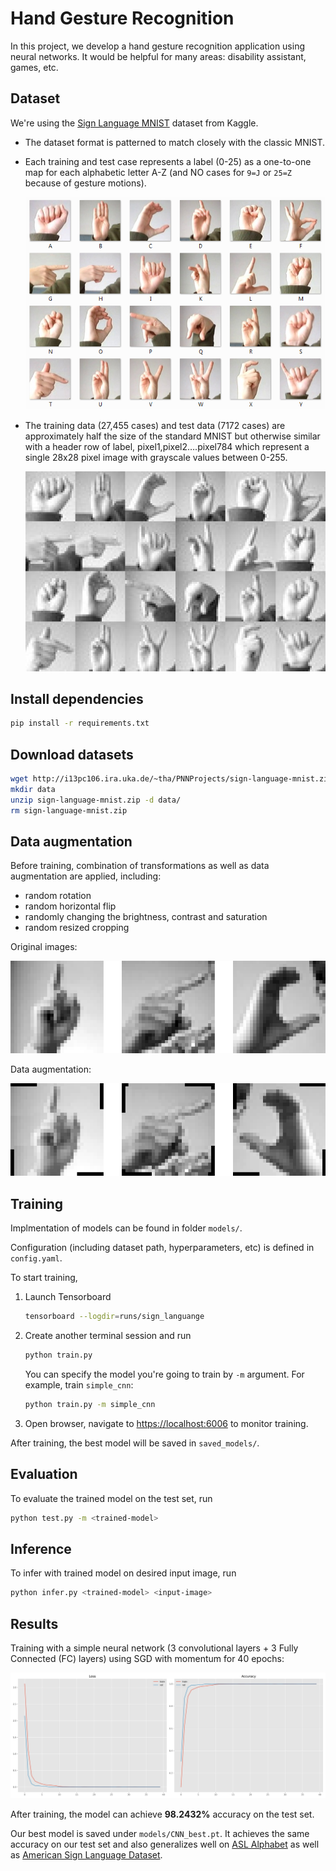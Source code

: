 # Hand Gesture Recognition

In this project, we develop a hand gesture recognition application using neural networks. It would be helpful for many areas: disability assistant, games, etc.

## Dataset

We're using the [Sign Language MNIST](https://www.kaggle.com/datamunge/sign-language-mnist) dataset from Kaggle.

- The dataset format is patterned to match closely with the classic MNIST.

- Each training and test case represents a label (0-25) as a one-to-one map for each alphabetic letter A-Z (and NO cases for `9=J` or `25=Z` because of gesture motions).

  <img src="./assets/amer_sign2.png" alt="American Sign language" style="zoom:80%;" />

- The training data (27,455 cases) and test data (7172 cases) are approximately half the size of the standard MNIST but otherwise similar with a header row of label, pixel1,pixel2….pixel784 which represent a single 28x28 pixel image with grayscale values between 0-255.

  ![American Sign language grayscale](./assets/amer_sign3.png)

## Install dependencies

```bash
pip install -r requirements.txt
```

## Download datasets

```bash
wget http://i13pc106.ira.uka.de/~tha/PNNProjects/sign-language-mnist.zip
mkdir data
unzip sign-language-mnist.zip -d data/
rm sign-language-mnist.zip
```

## Data augmentation

Before training, combination of transformations as well as data augmentation are applied, including:

- random rotation
- random horizontal flip
- randomly changing the brightness, contrast and saturation
- random resized cropping

Original images:

![original](./assets/original.png)

Data augmentation:

![transform_combination](./assets/transform_combination.png)

## Training

Implmentation of models can be found in folder `models/`.

Configuration (including dataset path, hyperparameters, etc) is defined in `config.yaml`.

To start training, 

1. Launch Tensorboard

   ```bash
   tensorboard --logdir=runs/sign_languange
   ```

2. Create another terminal session and run

   ```bash
   python train.py 
   ```

   You can specify the model you're going to train by `-m` argument. For example, train `simple_cnn`:

   ```bash
   python train.py -m simple_cnn
   ```

3. Open browser, navigate to [https://localhost:6006](https://localhost:6006/) to monitor training.

After training, the best model will be saved in `saved_models/`.

## Evaluation

To evaluate the trained model on the test set, run

```bash
python test.py -m <trained-model>
```

## Inference 

To infer with trained model on desired input image, run 
```bash
python infer.py <trained-model> <input-image>
```


## Results

Training with a simple neural network (3 convolutional layers + 3 Fully Connected (FC) layers) using SGD with momentum for 40 epochs:

![loss_acc_plot](assets/loss_acc_plot.png)

After training, the model can achieve **98.2432%** accuracy on the test set. 

Our best model is saved under `models/CNN_best.pt`. It achieves the same accuracy on our test set and also generalizes well on [ASL Alphabet](https://www.kaggle.com/grassknoted/asl-alphabet) as well as [American Sign Language Dataset](https://www.kaggle.com/ayuraj/asl-dataset).

